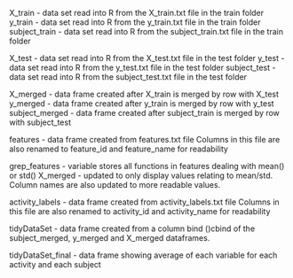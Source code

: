 X_train - data set read into R from the X_train.txt file in the train folder
y_train - data set read into R from the y_train.txt file in the train folder
subject_train - data set read into R from the subject_train.txt file in the train folder

X_test - data set read into R from the X_test.txt file in the test folder
y_test - data set read into R from the y_test.txt file in the test folder
subject_test - data set read into R from the subject_test.txt file in the test folder

X_merged - data frame created after X_train is merged by row with X_test
y_merged - data frame created after y_train is merged by row with y_test
subject_merged - data frame created after subject_train is merged by row with subject_test


features - data frame created from features.txt file
Columns in this file are also renamed to feature_id and feature_name for readability

grep_features - variable stores all functions in features dealing with mean() or std()
X_merged - updated to only display values relating to mean/std. Column names are also updated to more readable values.

activity_labels - data frame created from activity_labels.txt file
Columns in this file are also renamed to activity_id and activity_name for readability

tidyDataSet - data frame created from a column bind ()cbind of the subject_merged, y_merged and X_merged dataframes.

tidyDataSet_final - data frame showing average of each variable for each activity and each subject


